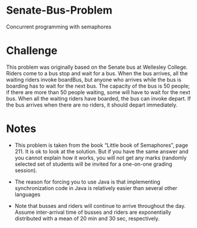 # Senate-Bus-Problem
Concurrent programming with semaphores

# Challenge

This problem was originally based on the Senate bus at Wellesley College. Riders come to a bus stop and wait for a bus. When the bus arrives, all the waiting riders invoke boardBus, but anyone who arrives while the bus is boarding has to wait for the next bus. The capacity of the bus is 50 people; if there are more than 50 people waiting, some will have to wait for the next bus. When all the waiting riders have boarded, the bus can invoke depart. If the bus arrives when there are no riders, it should depart immediately. 

# Notes

- This problem is taken from the book “Little book of Semaphores”, page 211. It is ok to look at the solution. But if you have the same answer and you cannot explain how it works, you will not get any marks (randomly selected set of students will be invited for a one-on-one grading session).  

- The reason for forcing you to use Java is that implementing synchronization code in Java is relatively easier than several other languages 

- Note that busses and riders will continue to arrive throughout the day. Assume inter-arrival time of busses and riders are exponentially distributed with a mean of 20 min and 30 sec, respectively.  

